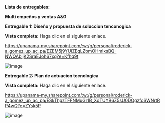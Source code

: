 **Lista de entregables:**

**Multi empeños y ventas A&G**

**Entregable 1: Diseño y propuesta de soluccion tenconogica**

**Vista completa:** Haga clic en el siguiente enlace.

https://upanama-my.sharepoint.com/:w:/g/personal/roderick-a_gomez_up_ac_pa/EZEM5j9YUiZEqLZbmOHmIxsBQ-NWQAbljK2SraEJoh67xg?e=Kfhq9t

![image](https://github.com/user-attachments/assets/9640a923-4433-443d-8470-756c12cd66cc)


**Entregable 2: Plan de actuacion tecnologica**

**Vista completa:** Haga clic en el siguiente enlace.

https://upanama-my.sharepoint.com/:w:/g/personal/roderick-a_gomez_up_ac_pa/ESkThgzTFFNMuGr1B_XdTUYB6Z5sU0DOgzfoSWNrtRP4wQ?e=ZYsk5P

![image](https://github.com/user-attachments/assets/1cccdf50-2972-428d-931d-dc5e6b36ff67)
